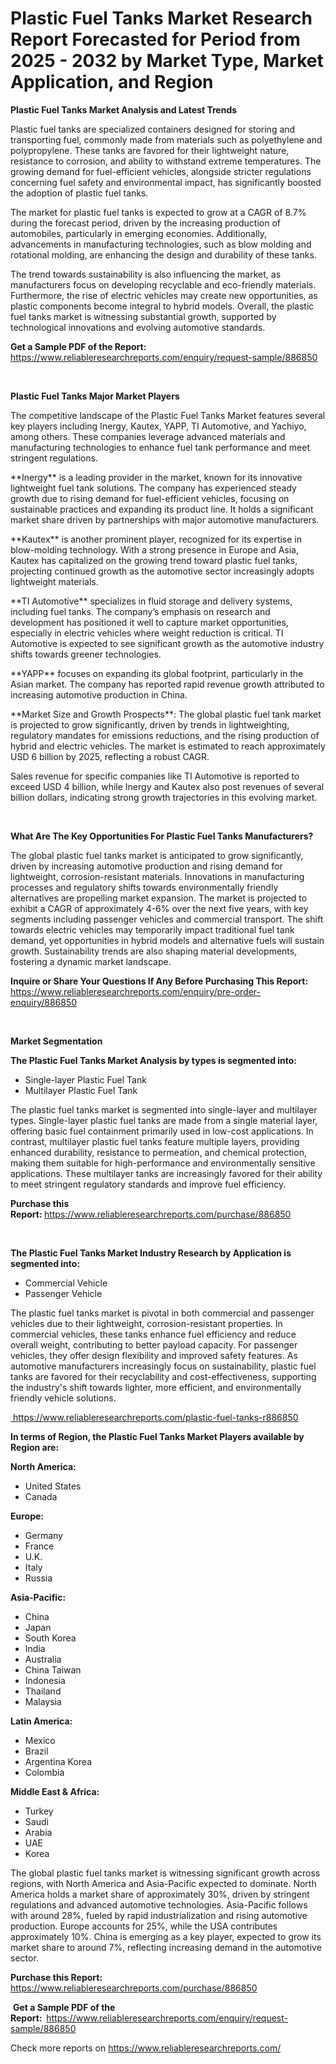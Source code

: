 <p><h1>Plastic Fuel Tanks Market Research Report Forecasted for Period from 2025 -  2032 by Market Type, Market Application, and Region</h1></p><p><strong>Plastic Fuel Tanks Market Analysis and Latest Trends</strong></p>
<p><p>Plastic fuel tanks are specialized containers designed for storing and transporting fuel, commonly made from materials such as polyethylene and polypropylene. These tanks are favored for their lightweight nature, resistance to corrosion, and ability to withstand extreme temperatures. The growing demand for fuel-efficient vehicles, alongside stricter regulations concerning fuel safety and environmental impact, has significantly boosted the adoption of plastic fuel tanks.</p><p>The market for plastic fuel tanks is expected to grow at a CAGR of 8.7% during the forecast period, driven by the increasing production of automobiles, particularly in emerging economies. Additionally, advancements in manufacturing technologies, such as blow molding and rotational molding, are enhancing the design and durability of these tanks. </p><p>The trend towards sustainability is also influencing the market, as manufacturers focus on developing recyclable and eco-friendly materials. Furthermore, the rise of electric vehicles may create new opportunities, as plastic components become integral to hybrid models. Overall, the plastic fuel tanks market is witnessing substantial growth, supported by technological innovations and evolving automotive standards.</p></p>
<p><strong>Get a Sample PDF of the Report:&nbsp;</strong> <a href="https://www.reliableresearchreports.com/enquiry/request-sample/886850?utm_campaign=2197&utm_medium=2&utm_source=Github&utm_content=ia&utm_term=17022025&utm_id=plastic-fuel-tanks">https://www.reliableresearchreports.com/enquiry/request-sample/886850</a></p>
<p>&nbsp;</p>
<p><strong>Plastic Fuel Tanks Major Market Players</strong></p>
<p><p>The competitive landscape of the Plastic Fuel Tanks Market features several key players including Inergy, Kautex, YAPP, TI Automotive, and Yachiyo, among others. These companies leverage advanced materials and manufacturing technologies to enhance fuel tank performance and meet stringent regulations.</p><p>**Inergy** is a leading provider in the market, known for its innovative lightweight fuel tank solutions. The company has experienced steady growth due to rising demand for fuel-efficient vehicles, focusing on sustainable practices and expanding its product line. It holds a significant market share driven by partnerships with major automotive manufacturers.</p><p>**Kautex** is another prominent player, recognized for its expertise in blow-molding technology. With a strong presence in Europe and Asia, Kautex has capitalized on the growing trend toward plastic fuel tanks, projecting continued growth as the automotive sector increasingly adopts lightweight materials.</p><p>**TI Automotive** specializes in fluid storage and delivery systems, including fuel tanks. The company’s emphasis on research and development has positioned it well to capture market opportunities, especially in electric vehicles where weight reduction is critical. TI Automotive is expected to see significant growth as the automotive industry shifts towards greener technologies.</p><p>**YAPP** focuses on expanding its global footprint, particularly in the Asian market. The company has reported rapid revenue growth attributed to increasing automotive production in China. </p><p>**Market Size and Growth Prospects**: The global plastic fuel tank market is projected to grow significantly, driven by trends in lightweighting, regulatory mandates for emissions reductions, and the rising production of hybrid and electric vehicles. The market is estimated to reach approximately USD 6 billion by 2025, reflecting a robust CAGR.</p><p>Sales revenue for specific companies like TI Automotive is reported to exceed USD 4 billion, while Inergy and Kautex also post revenues of several billion dollars, indicating strong growth trajectories in this evolving market.</p></p>
<p>&nbsp;</p>
<p><strong>What Are The Key Opportunities For Plastic Fuel Tanks Manufacturers?</strong></p>
<p><p>The global plastic fuel tanks market is anticipated to grow significantly, driven by increasing automotive production and rising demand for lightweight, corrosion-resistant materials. Innovations in manufacturing processes and regulatory shifts towards environmentally friendly alternatives are propelling market expansion. The market is projected to exhibit a CAGR of approximately 4-6% over the next five years, with key segments including passenger vehicles and commercial transport. The shift towards electric vehicles may temporarily impact traditional fuel tank demand, yet opportunities in hybrid models and alternative fuels will sustain growth. Sustainability trends are also shaping material developments, fostering a dynamic market landscape.</p></p>
<p><strong>Inquire or Share Your Questions If Any Before Purchasing This Report:</strong> <a href="https://www.reliableresearchreports.com/enquiry/pre-order-enquiry/886850?utm_campaign=2197&utm_medium=2&utm_source=Github&utm_content=ia&utm_term=17022025&utm_id=plastic-fuel-tanks">https://www.reliableresearchreports.com/enquiry/pre-order-enquiry/886850</a></p>
<p>&nbsp;</p>
<p><strong>Market Segmentation</strong></p>
<p><strong>The Plastic Fuel Tanks Market Analysis by types is segmented into:</strong></p>
<p><ul><li>Single-layer Plastic Fuel Tank</li><li>Multilayer Plastic Fuel Tank</li></ul></p>
<p><p>The plastic fuel tanks market is segmented into single-layer and multilayer types. Single-layer plastic fuel tanks are made from a single material layer, offering basic fuel containment primarily used in low-cost applications. In contrast, multilayer plastic fuel tanks feature multiple layers, providing enhanced durability, resistance to permeation, and chemical protection, making them suitable for high-performance and environmentally sensitive applications. These multilayer tanks are increasingly favored for their ability to meet stringent regulatory standards and improve fuel efficiency.</p></p>
<p><strong>Purchase this Report:&nbsp;</strong><a href="https://www.reliableresearchreports.com/purchase/886850?utm_campaign=2197&utm_medium=2&utm_source=Github&utm_content=ia&utm_term=17022025&utm_id=plastic-fuel-tanks">https://www.reliableresearchreports.com/purchase/886850</a></p>
<p>&nbsp;</p>
<p><strong>The Plastic Fuel Tanks Market Industry Research by Application is segmented into:</strong></p>
<p><ul><li>Commercial Vehicle</li><li>Passenger Vehicle</li></ul></p>
<p><p>The plastic fuel tanks market is pivotal in both commercial and passenger vehicles due to their lightweight, corrosion-resistant properties. In commercial vehicles, these tanks enhance fuel efficiency and reduce overall weight, contributing to better payload capacity. For passenger vehicles, they offer design flexibility and improved safety features. As automotive manufacturers increasingly focus on sustainability, plastic fuel tanks are favored for their recyclability and cost-effectiveness, supporting the industry's shift towards lighter, more efficient, and environmentally friendly vehicle solutions.</p></p>
<p><a href="https://www.reliableresearchreports.com/plastic-fuel-tanks-r886850?utm_campaign=2197&utm_medium=2&utm_source=Github&utm_content=ia&utm_term=17022025&utm_id=plastic-fuel-tanks">&nbsp;https://www.reliableresearchreports.com/plastic-fuel-tanks-r886850</a></p>
<p><strong>In terms of Region, the Plastic Fuel Tanks Market Players available by Region are:</strong></p>
<p>
    <p> <strong> North America: </strong>
        <ul>
            <li>United States</li>
            <li>Canada</li>
        </ul>
        </p> 
    <p> <strong> Europe: </strong>
        <ul>
            <li>Germany</li>
            <li>France</li>
            <li>U.K.</li>
            <li>Italy</li>
            <li>Russia</li>
        </ul>
        </p> 
    <p> <strong> Asia-Pacific: </strong>
        <ul>
            <li>China</li>
            <li>Japan</li>
            <li>South Korea</li>
            <li>India</li>
            <li>Australia</li>
            <li>China Taiwan</li>
            <li>Indonesia</li>
            <li>Thailand</li>
            <li>Malaysia</li>
        </ul>
        </p> 
    <p> <strong> Latin America: </strong>
        <ul>
            <li>Mexico</li>
            <li>Brazil</li>
            <li>Argentina Korea</li>
            <li>Colombia</li>
        </ul>
        </p> 
    <p> <strong> Middle East & Africa: </strong>
        <ul>
            <li>Turkey</li>
            <li>Saudi</li>
            <li>Arabia</li>
            <li>UAE</li>
            <li>Korea</li>
        </ul>
    </p>
    </p>
<p><p>The global plastic fuel tanks market is witnessing significant growth across regions, with North America and Asia-Pacific expected to dominate. North America holds a market share of approximately 30%, driven by stringent regulations and advanced automotive technologies. Asia-Pacific follows with around 28%, fueled by rapid industrialization and rising automotive production. Europe accounts for 25%, while the USA contributes approximately 10%. China is emerging as a key player, expected to grow its market share to around 7%, reflecting increasing demand in the automotive sector.</p></p>
<p><strong>Purchase this Report: </strong><a href="https://www.reliableresearchreports.com/purchase/886850?utm_campaign=2197&utm_medium=2&utm_source=Github&utm_content=ia&utm_term=17022025&utm_id=plastic-fuel-tanks">https://www.reliableresearchreports.com/purchase/886850</a></p>
<p>&nbsp;<strong>Get a Sample PDF of the Report:&nbsp;&nbsp;</strong><a href="https://www.reliableresearchreports.com/enquiry/request-sample/886850?utm_campaign=2197&utm_medium=2&utm_source=Github&utm_content=ia&utm_term=17022025&utm_id=plastic-fuel-tanks">https://www.reliableresearchreports.com/enquiry/request-sample/886850</a></p>
<p><strong></strong></p>
<p>Check more reports on <a href="https://www.reliableresearchreports.com/?utm_campaign=2197&utm_medium=2&utm_source=Github&utm_content=ia&utm_term=17022025&utm_id=plastic-fuel-tanks">https://www.reliableresearchreports.com/</a></p>